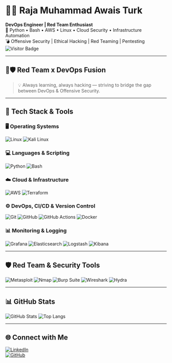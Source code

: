 # 👨‍💻 Raja Muhammad Awais Turk

**DevOps Engineer | Red Team Enthusiast**  
🔧 Python • Bash • AWS • Linux • Cloud Security • Infrastructure Automation  
💣 Offensive Security | Ethical Hacking | Red Teaming | Pentesting  
![Visitor Badge](https://komarev.com/ghpvc/?username=RajaMuhammadAwais&style=flat-square&color=blue)

---

## 🔴🛡️ Red Team x DevOps Fusion

> 💡 Always learning, always hacking — striving to bridge the gap between DevOps & Offensive Security.

---

## 🧰 Tech Stack & Tools

### 🖥️ Operating Systems
![Linux](https://img.shields.io/badge/-Linux-FCC624?style=for-the-badge&logo=linux&logoColor=black)
![Kali Linux](https://img.shields.io/badge/-Kali%20Linux-557C94?style=for-the-badge&logo=kalilinux&logoColor=white)

### 💻 Languages & Scripting
![Python](https://img.shields.io/badge/-Python-3776AB?style=for-the-badge&logo=python&logoColor=white)
![Bash](https://img.shields.io/badge/-Bash-4EAA25?style=for-the-badge&logo=gnu-bash&logoColor=white)

### ☁️ Cloud & Infrastructure
![AWS](https://img.shields.io/badge/-AWS-232F3E?style=for-the-badge&logo=amazon-aws&logoColor=white)
![Terraform](https://img.shields.io/badge/-Terraform-7B42BC?style=for-the-badge&logo=terraform&logoColor=white)

### ⚙️ DevOps, CI/CD & Version Control
![Git](https://img.shields.io/badge/-Git-F05032?style=for-the-badge&logo=git&logoColor=white)
![GitHub](https://img.shields.io/badge/-GitHub-181717?style=for-the-badge&logo=github&logoColor=white)
![GitHub Actions](https://img.shields.io/badge/-GitHub%20Actions-2088FF?style=for-the-badge&logo=github-actions&logoColor=white)
![Docker](https://img.shields.io/badge/-Docker-2496ED?style=for-the-badge&logo=docker&logoColor=white)

### 📊 Monitoring & Logging
![Grafana](https://img.shields.io/badge/-Grafana-F46800?style=for-the-badge&logo=grafana&logoColor=white)
![Elasticsearch](https://img.shields.io/badge/-Elasticsearch-005571?style=for-the-badge&logo=elasticsearch&logoColor=white)
![Logstash](https://img.shields.io/badge/-Logstash-000000?style=for-the-badge&logo=logstash&logoColor=white)
![Kibana](https://img.shields.io/badge/-Kibana-E8478B?style=for-the-badge&logo=kibana&logoColor=white)

---

## 🛡️ Red Team & Security Tools

![Metasploit](https://img.shields.io/badge/-Metasploit-333?style=for-the-badge&logo=data:image/svg+xml;base64,PHN2ZyBmaWxsPSJ3aGl0ZSI+PHJlY3QgeD0iMCIgeT0iMCIgd2lkdGg9IjEyIiBoZWlnaHQ9IjEyIi8+PC9zdmc+)
![Nmap](https://img.shields.io/badge/-Nmap-004F8C?style=for-the-badge&logo=nmap&logoColor=white)
![Burp Suite](https://img.shields.io/badge/-Burp%20Suite-FF6600?style=for-the-badge&logo=burpsuite&logoColor=white)
![Wireshark](https://img.shields.io/badge/-Wireshark-1679A7?style=for-the-badge&logo=wireshark&logoColor=white)
![Hydra](https://img.shields.io/badge/-Hydra-000000?style=for-the-badge&logo=hydra&logoColor=white)

---

## 📊 GitHub Stats

![GitHub Stats](https://github-readme-stats.vercel.app/api?username=RajaMuhammadAwais&show_icons=true&theme=tokyonight&hide_title=true&include_all_commits=true)
![Top Langs](https://github-readme-stats.vercel.app/api/top-langs/?username=RajaMuhammadAwais&layout=compact&theme=tokyonight)

---

## 🌐 Connect with Me

[![LinkedIn](https://img.shields.io/badge/-LinkedIn-0A66C2?style=for-the-badge&logo=linkedin&logoColor=white)](https://pk.linkedin.com/in/raja-muhammad-awais-turk-3b500a199)  
[![GitHub](https://img.shields.io/badge/-GitHub-181717?style=for-the-badge&logo=github&logoColor=white)](https://github.com/RajaMuhammadAwais)
